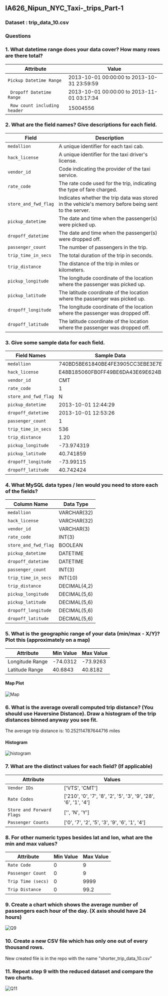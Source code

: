 ## IA626_Nipun_NYC_Taxi-_trips_Part-1

### Dataset : trip_data_10.csv

### Questions 

### 1. What datetime range does your data cover?  How many rows are there total?
  
| Attribute                     | Value                                         |
|-------------------------------|-----------------------------------------------|
| `Pickup Datetime Range`       | 2013-10-01 00:00:00 to 2013-10-31 23:59:59     |
|` Dropoff Datetime Range`      | 2013-10-01 00:00:00 to 2013-11-01 03:17:34     |
|` Row count including header`  | 15004556                                      |

                         
### 2. What are the field names?  Give descriptions for each field.
  
| Field                | Description                                                                                         |
|----------------------|-----------------------------------------------------------------------------------------------------|
| `medallion`          | A unique identifier for each taxi cab.                                                              |
| `hack_license`       | A unique identifier for the taxi driver's license.                                                  |
| `vendor_id`          | Code indicating the provider of the taxi service.                                                   |
| `rate_code`          | The rate code used for the trip, indicating the type of fare charged.                               |
| `store_and_fwd_flag` | Indicates whether the trip data was stored in the vehicle's memory before being sent to the server. |
| `pickup_datetime`    | The date and time when the passenger(s) were picked up.                                             |
| `dropoff_datetime`   | The date and time when the passenger(s) were dropped off.                                           |
| `passenger_count`    | The number of passengers in the trip.                                                               |
| `trip_time_in_secs`  | The total duration of the trip in seconds.                                                          |
| `trip_distance`      | The distance of the trip in miles or kilometers.                                                    |
| `pickup_longitude`   | The longitude coordinate of the location where the passenger was picked up.                         |
| `pickup_latitude`    | The latitude coordinate of the location where the passenger was picked up.                          |
| `dropoff_longitude`  | The longitude coordinate of the location where the passenger was dropped off.                       |
| `dropoff_latitude`   | The latitude coordinate of the location where the passenger was dropped off.                        |


### 3. Give some sample data for each field.

| Field Names        | Sample Data                      |
|--------------------|----------------------------------|
| `medallion`        | 740BD5BE61840BE4FE3905CC3EBE3E7E |
| `hack_license`     | E48B185060FB0FF49BE6DA43E69E624B |
| `vendor_id`        | CMT                              |
| `rate_code`        | 1                                |
| `store_and_fwd_flag`| N                               |
| `pickup_datetime`  | 2013-10-01 12:44:29              |
| `dropoff_datetime` | 2013-10-01 12:53:26              |
| `passenger_count`  | 1                                |
| `trip_time_in_secs`| 536                              |
| `trip_distance`    | 1.20                             |
| `pickup_longitude` | -73.974319                       |
| `pickup_latitude`  | 40.741859                        |
| `dropoff_longitude`| -73.99115                        |
| `dropoff_latitude` | 40.742424                        |


### 4. What MySQL data types / len would you need to store each of the fields?

| Column Name        | Data Type        |
|--------------------|------------------|
| `medallion`        | VARCHAR(32)      |
| `hack_license`     | VARCHAR(32)      |
| `vendor_id`        | VARCHAR(3)       |
| `rate_code`        | INT(3)           |
| `store_and_fwd_flag`| BOOLEAN         |
| `pickup_datetime`  | DATETIME         |
| `dropoff_datetime` | DATETIME         |
| `passenger_count`  | INT(3)           |
| `trip_time_in_secs`| INT(10)          |
| `trip_distance`    | DECIMAL(4,2)     |
| `pickup_longitude` | DECIMAL(5,6)     |
| `pickup_latitude`  | DECIMAL(5,6)     |
| `dropoff_longitude`| DECIMAL(5,6)     |
| `dropoff_latitude` | DECIMAL(5,6)     |


### 5. What is the geographic range of your data (min/max - X/Y)? Plot this (approximately on a map)

| Attribute       | Min Value   | Max Value   |
|-----------------|-------------|-------------|
| Longitude Range | -74.0312    | -73.9263    |
| Latitude Range  | 40.6843     | 40.8182     |


#### Map Plot 
![Map](https://github.com/user-attachments/assets/743cc4af-0434-40f8-b17c-6f47db6b5cfa)


### 6. What is the average overall computed trip distance? (You should use Haversine Distance). Draw a histogram of the trip distances binned anyway you see fit.

The average trip distance is: 10.252114787644716 miles
#### Histogram
![histogram](https://github.com/user-attachments/assets/6d25338e-2bb8-4451-84b3-d3f9a0dfc58b)



### 7. What are the distinct values for each field? (If applicable)

| Attribute               | Values                                                          |
|-------------------------|-----------------------------------------------------------------|
| `Vendor IDs`              | ['VTS', 'CMT']                                                  |
| `Rate Codes`              | ['210', '0', '7', '8', '2', '5', '3', '9', '28', '6', '1', '4'] |
|`Store and Forward Flags` | ['', 'N', 'Y']                                                  |
| `Passenger Counts`        | ['0', '7', '2', '5', '3', '9', '6', '1', '4']                   |


### 8. For other numeric types besides lat and lon, what are the min and max values?

| Attribute         | Min Value | Max Value |
|-------------------|-----------|-----------|
| `Rate Code`       | 0         | 9         |
| `Passenger Count` | 0         | 9         |
| `Trip Time (secs)` | 0         | 9999      |
| `Trip Distance`   | 0         | 99.2      |

### 9. Create a chart which shows the average number of passengers each hour of the day. (X axis should have 24 hours)
![Q9](https://github.com/user-attachments/assets/c2fb0bdb-8b0a-40b0-8815-e02170e2bf03)

### 10. Create a new CSV file which has only one out of every thousand rows.
New created file is in the repo with the name "shorter_trip_data_10.csv"

### 11.	Repeat step 9 with the reduced dataset and compare the two charts.
![Q11](https://github.com/user-attachments/assets/aaf0f161-3c13-4b3a-bb5c-1655f9fc5d59)





  
